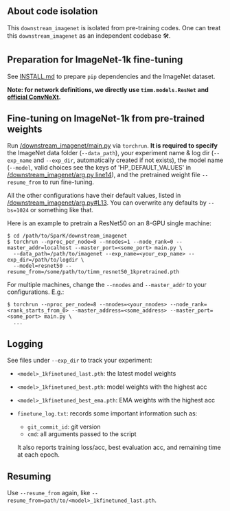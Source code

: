 ## About code isolation

This `downstream_imagenet` is isolated from pre-training codes. One can treat this `downstream_imagenet` as an independent codebase 🛠️.


## Preparation for ImageNet-1k fine-tuning

See [INSTALL.md](https://github.com/keyu-tian/SparK/blob/main/INSTALL.md) to prepare `pip` dependencies and the ImageNet dataset.

**Note: for network definitions, we directly use `timm.models.ResNet` and [official ConvNeXt](https://github.com/facebookresearch/ConvNeXt/blob/048efcea897d999aed302f2639b6270aedf8d4c8/models/convnext.py).**


## Fine-tuning on ImageNet-1k from pre-trained weights

Run [/downstream_imagenet/main.py](/downstream_imagenet/main.py) via `torchrun`.
**It is required to specify** the ImageNet data folder (`--data_path`), your experiment name & log dir (`--exp_name` and `--exp_dir`, automatically created if not exists), the model name (`--model`, valid choices see the keys of 'HP_DEFAULT_VALUES' in [/downstream_imagenet/arg.py line14](/downstream_imagenet/arg.py#L14)), and the pretrained weight file `--resume_from` to run fine-tuning.

All the other configurations have their default values, listed in [/downstream_imagenet/arg.py#L13](/downstream_imagenet/arg.py#L13).
You can overwrite any defaults by `--bs=1024` or something like that.


Here is an example to pretrain a ResNet50 on an 8-GPU single machine:
```shell script
$ cd /path/to/SparK/downstream_imagenet
$ torchrun --nproc_per_node=8 --nnodes=1 --node_rank=0 --master_addr=localhost --master_port=<some_port> main.py \
  --data_path=/path/to/imagenet --exp_name=<your_exp_name> --exp_dir=/path/to/logdir \
  --model=resnet50 --resume_from=/some/path/to/timm_resnet50_1kpretrained.pth
```

For multiple machines, change the `--nnodes` and `--master_addr` to your configurations. E.g.:
```shell script
$ torchrun --nproc_per_node=8 --nnodes=<your_nnodes> --node_rank=<rank_starts_from_0> --master_address=<some_address> --master_port=<some_port> main.py \
  ...
```


## Logging

See files under `--exp_dir` to track your experiment:

- `<model>_1kfinetuned_last.pth`: the latest model weights
- `<model>_1kfinetuned_best.pth`: model weights with the highest acc
- `<model>_1kfinetuned_best_ema.pth`: EMA weights with the highest acc
- `finetune_log.txt`: records some important information such as:
    - `git_commit_id`: git version
    - `cmd`: all arguments passed to the script
    
    It also reports training loss/acc, best evaluation acc, and remaining time at each epoch.


## Resuming

Use `--resume_from` again, like `--resume_from=path/to/<model>_1kfinetuned_last.pth`.
